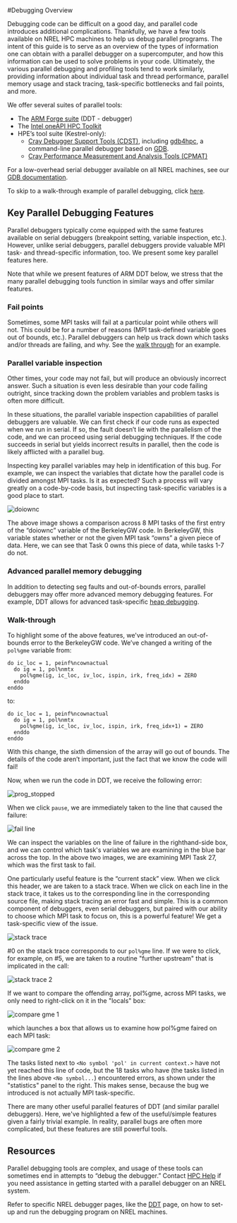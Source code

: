 #Debugging Overview

Debugging code can be difficult on a good day, and parallel code introduces additional complications. Thankfully, we have a few tools available on NREL HPC machines to help us debug parallel programs. The intent of this guide is to serve as an overview of the types of information one can obtain with a parallel debugger on a supercomputer, and how this information can be used to solve problems in your code. Ultimately, the various parallel debugging and profiling tools tend to work similarly, providing information about individual task and thread performance, parallel memory usage and stack tracing, task-specific bottlenecks and fail points, and more.

We offer several suites of parallel tools: 

* The [ARM Forge suite](https://developer.arm.com/documentation/101136/latest/) (DDT - debugger)
* The [Intel oneAPI HPC Toolkit]() 
* HPE’s tool suite (Kestrel-only):
	* [Cray Debugger Support Tools (CDST)](https://support.hpe.com/hpesc/public/docDisplay?docId=a00113947en_us&page=Cray_Debugger_Support_Tools_CDST.html), including [gdb4hpc](https://support.hpe.com/hpesc/public/docDisplay?docLocale=en_US&docId=a00115304en_us&page=Debug_Crashed_Applications_With_gdb4hpc.html), a command-line parallel debugger based on [GDB](gdb.md).
	* [Cray Performance Measurement and Analysis Tools (CPMAT)](https://support.hpe.com/hpesc/public/docDisplay?docId=a00113947en_us&page=Cray_Performance_Measurement_and_Analysis_Tools_CPMAT.html)

For a low-overhead serial debugger available on all NREL machines, see our [GDB documentation](/Documentation/Development/Debug_tools/gdb).

To skip to a walk-through example of parallel debugging, click [here](#walk-through).

## Key Parallel Debugging Features

Parallel debuggers typically come equipped with the same features available on serial debuggers (breakpoint setting, variable inspection, etc.). However, unlike serial debuggers, parallel debuggers provide valuable MPI task- and thread-specific information, too. We present some key parallel features here.

Note that while we present features of ARM DDT below, we stress that the many parallel debugging tools function in similar ways and offer similar features.


### Fail points
Sometimes, some MPI tasks will fail at a particular point while others will not. This could be for a number of reasons (MPI task-defined variable goes out of bounds, etc.). Parallel debuggers can help us track down which tasks and/or threads are failing, and why. See the [walk through](#walk-through) for an example.

### Parallel variable inspection
Other times, your code may not fail, but will produce an obviously incorrect answer. Such a situation is even less desirable than your code failing outright, since tracking down the problem variables and problem tasks is often more difficult.

In these situations, the parallel variable inspection capabilities of parallel debuggers are valuable. We can first check if our code runs as expected when we run in serial. If so, the fault doesn’t lie with the parallelism of the code, and we can proceed using serial debugging techniques. If the code succeeds in serial but yields incorrect results in parallel, then the code is likely afflicted with a parallel bug.

Inspecting key parallel variables may help in identification of this bug. For example, we can inspect the variables that dictate how the parallel code is divided amongst MPI tasks. Is it as expected? Such a process will vary greatly on a code-by-code basis, but inspecting task-specific variables is a good place to start.

![doiownc](/assets/images/Debugging/DDT_BGW_doiownc.png)

The above image shows a comparison across 8 MPI tasks of the first entry of the “doiownc” variable of the BerkeleyGW code. In BerkeleyGW, this variable states whether or not the given MPI task “owns” a given piece of data. Here, we can see that Task 0 owns this piece of data, while tasks 1-7 do not.


### Advanced parallel memory debugging

In addition to detecting seg faults and out-of-bounds errors, parallel debuggers may offer more advanced memory debugging features. For example, DDT allows for advanced task-specific [heap debugging](https://developer.arm.com/documentation/101136/2012/DDT/Memory-debugging). 

### Walk-through

To highlight some of the above features, we've introduced an out-of-bounds error to the BerkeleyGW code. We’ve changed a writing of the `pol%gme` variable from:

```
do ic_loc = 1, peinf%ncownactual
  do ig = 1, pol%nmtx
    pol%gme(ig, ic_loc, iv_loc, ispin, irk, freq_idx) = ZERO
  enddo
enddo
```

to:

```
do ic_loc = 1, peinf%ncownactual
  do ig = 1, pol%nmtx
    pol%gme(ig, ic_loc, iv_loc, ispin, irk, freq_idx+1) = ZERO
  enddo
enddo
```

With this change, the sixth dimension of the array will go out of bounds. The details of the code aren’t important, just the fact that we know the code will fail!

Now, when we run the code in DDT, we receive the following error:

![prog_stopped](/assets/images/Debugging/DDT_BGW_prog_stopped.png)

When we click `pause`, we are immediately taken to the line that caused the failure:

![fail line](/assets/images/Debugging/DDT_BGW_fail_line.png)

We can inspect the variables on the line of failure in the righthand-side box, and we can control which task's variables we are examining in the blue bar across the top. In the above two images, we are examining MPI Task 27, which was the first task to fail.

One particularly useful feature is the “current stack” view. When we click this header, we are taken to a stack trace. When we click on each line in the stack trace, it takes us to the corresponding line in the corresponding source file, making stack tracing an error fast and simple. This is a common component of debuggers, even serial debuggers, but paired with our ability to choose which MPI task to focus on, this is a powerful feature! We get a task-specific view of the issue.

![stack trace](/assets/images/Debugging/DDT_BGW_stack.png)

\#0 on the stack trace corresponds to our `pol%gme` line. If we were to click, for example, on \#5, we are taken to a routine "further upstream" that is implicated in the call:

![stack trace 2](/assets/images/Debugging/DDT_BGW_stack_trace2.png)

If we want to compare the offending array, pol%gme, across MPI tasks, we only need to right-click on it in the "locals" box:

![compare gme 1](/assets/images/Debugging/DDT_BGW_compare1.png)

which launches a box that allows us to examine how pol%gme faired on each MPI task:

![compare gme 2](/assets/images/Debugging/DDT_BGW_compare2.png)

The tasks listed next to `<No symbol 'pol' in current context.>` have not yet reached this line of code, but the 18 tasks who have (the tasks listed in the lines above `<No symbol...`) encountered errors, as shown under the "statistics" panel to the right. This makes sense, because the bug we introduced is not actually MPI task-specific.

There are many other useful parallel features of DDT (and similar parallel debuggers). Here, we've highlighted a few of the useful/simple features given a fairly trivial example. In reality, parallel bugs are often more complicated, but these features are still powerful tools.


## Resources

Parallel debugging tools are complex, and usage of these tools can sometimes end in attempts to “debug the debugger.” Contact [HPC Help](mailto:hpc-help@nrel.gov) if you need assistance in getting started with a parallel debugger on an NREL system.

Refer to specific NREL debugger pages, like the [DDT](/Documentation/Development/Debug_Tools/ARM/ddt) page, on how to set-up and run the debugging program on NREL machines.

